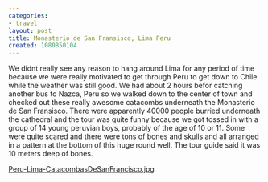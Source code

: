 ```yaml
---
categories:
- travel
layout: post
title: Monasterio de San Fransisco, Lima Peru
created: 1080850104
---
```

We didnt really see any reason to hang around Lima for any period of time because we were really motivated to get through Peru to get down to Chile  while the weather was still good. We had about 2 hours befor catching another bus to Nazca, Peru so we walked down to the center of town and checked out these really awesome catacombs underneath the Monasterio de San Fransisco. There were apparently 40000 people burried underneath the cathedral and the tour was quite funny because we got tossed in with a group of 14 young peruvian boys, probably of the age of 10 or 11.   Some were quite scared and there were tons of bones and skulls and all arranged in a pattern at the bottom of this huge round well.  The tour guide said it was 10 meters deep of bones.    

<a href="http://club.telepolis.com/jrguitar21/blog/Peru-Lima-CatacombasDeSanFrancisco.jpg">Peru-Lima-CatacombasDeSanFrancisco.jpg</a>
